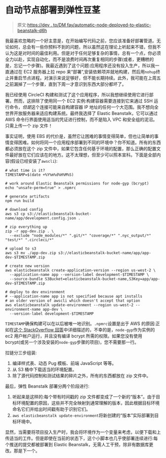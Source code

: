 # 自动节点部署到弹性豆茎

> 原文:[https://dev . to/DM fay/automatic-node-deployed-to-elastic-beanstalk-d6h](https://dev.to/dmfay/automatic-node-deploys-to-elastic-beanstalk-d6h)

我最喜欢忽略的一个好主意是，在开始编写代码之前，您应该准备好部署管道。无论如何，总会有一些你预料不到的问题，所以虽然这在理论上听起来不错，但我不认为这是对时间的最佳利用。但是对于任何足够复杂的事情，总有一个点，你必须全力以赴，实现自动化，而不是浪费时间再次重复相同的步骤(或者，更糟糕的是，忘记一个步骤)。我最近遇到了这个问题:应用程序还没有投入生产，所以我一直通过在 EC2 服务器上拉 repo 来“部署”,安装依赖项并就地构建，然后用`nohup`终止并重启节点进程。对演示来说足够好，但不能长期持续。此外，我可能在上周五之前漏掉了一个步骤，直到下周一才意识到东西大部分都坏了。

我已经使用 CircleCI 构建和测试了这个应用程序，所以我想继续使用它进行部署。然而，这排除了使用同一个 EC2 实例:构建容器需要连接到它来通过 SSH 运行命令，*但是*这个连接可能来自构建容器 IP 地址的任何一个大范围。我不想向全世界开放服务器来适应构建系统。最终我选择了 Elastic Beanstalk，它可以通过 AWS 命令行界面使用适当的凭证进行控制，而不是陷入 VPC 和安全组的泥沼。只需上传一个 zip 文件！

事实证明，使用 EBS 的代价是，虽然它让困难的事情变得简单，但也让简单的事情变得困难。如何将同一个应用程序部署到不同的环境中？你不知道。所有的东西都必须放在这个 zip 文件中，如果它包含任何基于环境的配置，那么正确的配置文件最好放在它们应该在的地方。这不太理想，但至少可以照本宣科。下面是全部内容(假设已经安装了`awscli`):

```
# what time is it?
TIMESTAMP=$(date +%Y%m%d%H%M%S)

# work around Elastic Beanstalk permissions for node-gyp (bcrypt)
echo "unsafe-perm=true" > .npmrc

# generate artifacts
npm run build

# download config
aws s3 cp s3://elasticbeanstalk-bucket-name/app/development.config.json .

# zip everything up
zip -r app-dev.zip . \
  --exclude "node_modules/*" ".git/*" "coverage/*" ".nyc_output/*" "test/*" ".circleci/*"

# upload to s3
aws s3 mv ./app-dev.zip s3://elasticbeanstalk-bucket-name/app/app-dev-$TIMESTAMP.zip

# create new version
aws elasticbeanstalk create-application-version --region us-west-2 \
  --application-name app --version-label development-$TIMESTAMP \
  --source-bundle S3Bucket=elasticbeanstalk-bucket-name,S3Key=app/app-dev-$TIMESTAMP.zip

# deploy to dev environment
# --application-name app is not specified because apt installs
# an older version of awscli which doesn't accept that option
aws elasticbeanstalk update-environment --region us-west-2 --environment-name app-dev \
  --version-label development-$TIMESTAMP 
```

`TIMESTAMP`确保构建可以在以后被唯一地识别。`.npmrc`设置是出于 AWS 的原因:正如在[这个 StackOverflow 回答](https://stackoverflow.com/questions/46001516/beanstalk-node-js-deployment-node-gyp-fails-due-to-permission-denied)中详细描述的，不幸的是，`node-gyp`作为实例的 ec2 用户帐户运行，并且没有编译 bcrypt 所需的权限。如果您没有使用 bcrypt(或另一个涉及安装的`node-gyp`步骤的项目)，您不需要那一行。

拉链分三步组装:

1.  编译样式表、动态 Pug 模板、前端 JavaScript 等等。
2.  从 S3 桶中下载适当的环境配置。
3.  除了源代码控制和测试结果的碎片之外，所有的东西都放在 zip 文件中。

最后，弹性 Beanstalk 部署分两个阶段进行:

1.  听起来是这样的:每个带有时间戳的 zip 文件都变成了一个新的“版本”。由于目标环境配置的原因，这些并不完全映射到通常理解的版本，因此根据目标环境命名它们并给出时间戳有助于识别它们。
2.  `aws elasticbeanstalk update-environment`将新创建的“版本”实际部署到目标环境中。

显然，当需要将项目投入生产时，我会将环境作为一个变量来考虑，以便下载和上传适当的工件。但是即使在当前的状态下，这个小脚本也几乎使部署连续进行:每个推送的提交都被部署到 Elastic Beanstalk，无需人工干预，除非有数据库更改。那是下一个。